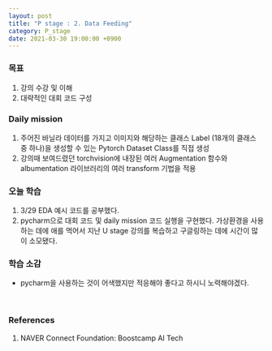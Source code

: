 ```yaml
---
layout: post
title: "P stage : 2. Data Feeding"
category: P_stage
date: 2021-03-30 19:00:00 +0900
---
```

### 목표
1. 강의 수강 및 이해
2. 대략적인 대회 코드 구성

### Daily mission
1. 주어진 바닐라 데이터를 가지고 이미지와 해당하는 클래스 Label (18개의 클래스 중 하나)을 생성할 수 있는 Pytorch Dataset Class를 직접 생성
2. 강의때 보여드렸던 torchvision에 내장된 여러 Augmentation 함수와 albumentation 라이브러리의 여러 transform 기법을 적용

### 오늘 학습
1. 3/29 EDA 예시 코드를 공부했다.
2. pycharm으로 대회 코드 및 daily mission 코드 실행을 구현했다. 가상환경을 사용하는 데에 애를 먹어서 지난 U stage 강의를 복습하고 구글링하는 데에 시간이 많이 소모됐다.

### 학습 소감
- pycharm을 사용하는 것이 어색했지만 적응해야 좋다고 하시니 노력해야겠다.

<br/>

### References
1. NAVER Connect Foundation: Boostcamp AI Tech
